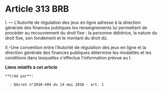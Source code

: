 # Article 313 BRB

I. ― L'Autorité de régulation des jeux en ligne adresse à la direction générale des finances publiques les renseignements lui
permettant de procéder au recouvrement du droit fixe : la personne débitrice, la nature du droit fixe, son fondement et le
montant du droit dû. 

II.-Une convention entre l'Autorité de régulation des jeux en ligne et la direction générale des finances publiques détermine
les modalités et les conditions dans lesquelles s'effectue l'information prévue au I.

**Liens relatifs à cet article**

	**Créé par**:

	  - Décret n°2010-494 du 14 mai 2010 - art. 1
